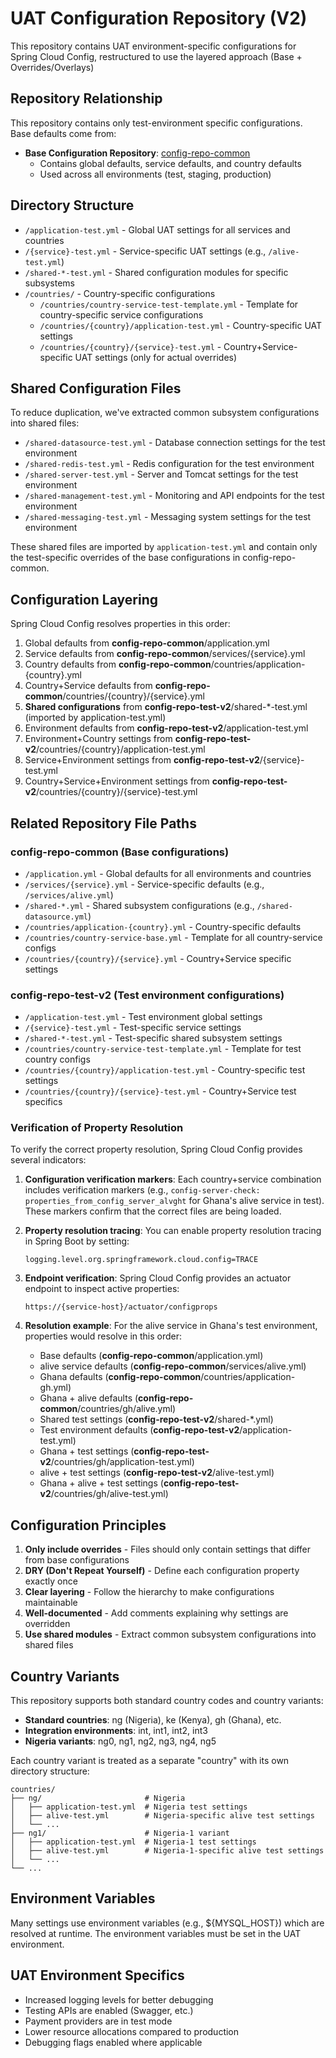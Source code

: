 # UAT Configuration Repository (V2)

This repository contains UAT environment-specific configurations for Spring Cloud Config, restructured to use the layered approach (Base + Overrides/Overlays)

## Repository Relationship

This repository contains only test-environment specific configurations. Base defaults come from:

- **Base Configuration Repository**: [config-repo-common](https://github.com/opennetltd/config-repo-common)
  - Contains global defaults, service defaults, and country defaults
  - Used across all environments (test, staging, production)

## Directory Structure

- `/application-test.yml` - Global UAT settings for all services and countries
- `/{service}-test.yml` - Service-specific UAT settings (e.g., `/alive-test.yml`)
- `/shared-*-test.yml` - Shared configuration modules for specific subsystems
- `/countries/` - Country-specific configurations
  - `/countries/country-service-test-template.yml` - Template for country-specific service configurations
  - `/countries/{country}/application-test.yml` - Country-specific UAT settings
  - `/countries/{country}/{service}-test.yml` - Country+Service-specific UAT settings (only for actual overrides)

## Shared Configuration Files

To reduce duplication, we've extracted common subsystem configurations into shared files:

- `/shared-datasource-test.yml` - Database connection settings for the test environment
- `/shared-redis-test.yml` - Redis configuration for the test environment
- `/shared-server-test.yml` - Server and Tomcat settings for the test environment
- `/shared-management-test.yml` - Monitoring and API endpoints for the test environment
- `/shared-messaging-test.yml` - Messaging system settings for the test environment

These shared files are imported by `application-test.yml` and contain only the test-specific overrides of the base configurations in config-repo-common.

## Configuration Layering

Spring Cloud Config resolves properties in this order:
1. Global defaults from **config-repo-common**/application.yml
2. Service defaults from **config-repo-common**/services/{service}.yml
3. Country defaults from **config-repo-common**/countries/application-{country}.yml
4. Country+Service defaults from **config-repo-common**/countries/{country}/{service}.yml
5. **Shared configurations** from **config-repo-test-v2**/shared-*-test.yml (imported by application-test.yml)
6. Environment defaults from **config-repo-test-v2**/application-test.yml
7. Environment+Country settings from **config-repo-test-v2**/countries/{country}/application-test.yml
8. Service+Environment settings from **config-repo-test-v2**/{service}-test.yml
9. Country+Service+Environment settings from **config-repo-test-v2**/countries/{country}/{service}-test.yml

## Related Repository File Paths

### config-repo-common (Base configurations)
- `/application.yml` - Global defaults for all environments and countries
- `/services/{service}.yml` - Service-specific defaults (e.g., `/services/alive.yml`)
- `/shared-*.yml` - Shared subsystem configurations (e.g., `/shared-datasource.yml`)
- `/countries/application-{country}.yml` - Country-specific defaults
- `/countries/country-service-base.yml` - Template for all country-service configs
- `/countries/{country}/{service}.yml` - Country+Service specific settings

### config-repo-test-v2 (Test environment configurations)
- `/application-test.yml` - Test environment global settings
- `/{service}-test.yml` - Test-specific service settings
- `/shared-*-test.yml` - Test-specific shared subsystem settings
- `/countries/country-service-test-template.yml` - Template for test country configs
- `/countries/{country}/application-test.yml` - Country-specific test settings
- `/countries/{country}/{service}-test.yml` - Country+Service test specifics

### Verification of Property Resolution

To verify the correct property resolution, Spring Cloud Config provides several indicators:

1. **Configuration verification markers**: Each country+service combination includes verification markers 
   (e.g., `config-server-check: properties_from_config_server_alvght` for Ghana's alive service in test).
   These markers confirm that the correct files are being loaded.

2. **Property resolution tracing**: You can enable property resolution tracing in Spring Boot by setting:
   ```
   logging.level.org.springframework.cloud.config=TRACE
   ```

3. **Endpoint verification**: Spring Cloud Config provides an actuator endpoint to inspect active properties:
   ```
   https://{service-host}/actuator/configprops
   ```

4. **Resolution example**: For the alive service in Ghana's test environment, properties would resolve in this order:
   - Base defaults (**config-repo-common**/application.yml)
   - alive service defaults (**config-repo-common**/services/alive.yml)
   - Ghana defaults (**config-repo-common**/countries/application-gh.yml) 
   - Ghana + alive defaults (**config-repo-common**/countries/gh/alive.yml)
   - Shared test settings (**config-repo-test-v2**/shared-*.yml)
   - Test environment defaults (**config-repo-test-v2**/application-test.yml)
   - Ghana + test settings (**config-repo-test-v2**/countries/gh/application-test.yml)
   - alive + test settings (**config-repo-test-v2**/alive-test.yml)
   - Ghana + alive + test settings (**config-repo-test-v2**/countries/gh/alive-test.yml)

## Configuration Principles

1. **Only include overrides** - Files should only contain settings that differ from base configurations
2. **DRY (Don't Repeat Yourself)** - Define each configuration property exactly once
3. **Clear layering** - Follow the hierarchy to make configurations maintainable
4. **Well-documented** - Add comments explaining why settings are overridden
5. **Use shared modules** - Extract common subsystem configurations into shared files

## Country Variants

This repository supports both standard country codes and country variants:

- **Standard countries**: ng (Nigeria), ke (Kenya), gh (Ghana), etc.
- **Integration environments**: int, int1, int2, int3
- **Nigeria variants**: ng0, ng1, ng2, ng3, ng4, ng5

Each country variant is treated as a separate "country" with its own directory structure:

```
countries/
├── ng/                       # Nigeria 
│   ├── application-test.yml  # Nigeria test settings
│   ├── alive-test.yml        # Nigeria-specific alive test settings
│   └── ...
├── ng1/                      # Nigeria-1 variant
│   ├── application-test.yml  # Nigeria-1 test settings
│   ├── alive-test.yml        # Nigeria-1-specific alive test settings
│   └── ...
└── ...
```

## Environment Variables

Many settings use environment variables (e.g., ${MYSQL_HOST}) which are resolved at runtime. The environment variables must be set in the UAT environment.

## UAT Environment Specifics

- Increased logging levels for better debugging
- Testing APIs are enabled (Swagger, etc.)
- Payment providers are in test mode
- Lower resource allocations compared to production
- Debugging flags enabled where applicable